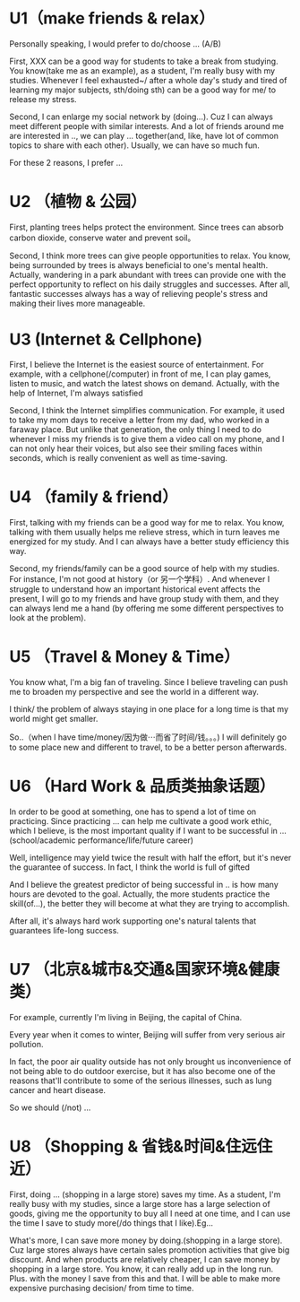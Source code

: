 # U1（make friends & relax）
Personally speaking, I would prefer to do/choose ... (A/B)

First, XXX can be a good way for students to take a break from studying. You know(take me as an example), as a student, I'm really busy with my studies. Whenever I feel exhausted~/ after a whole day's study and tired of learning my major subjects, sth/doing sth) can be a good way for me/ to release my stress.

Second, I can enlarge my social network by (doing...). Cuz I can always meet different people with similar interests. And a lot of friends around me are interested in .., we can play ... together(and, like, have lot of common topics to share with each other). Usually, we can have so much fun.

For these 2 reasons, I prefer ...

# U2 （植物 & 公园）
First, planting trees helps protect the environment. Since trees can absorb carbon dioxide, conserve water and prevent soil。

Second, I think more trees can give people opportunities to relax. You know, being surrounded by trees is always beneficial to one's mental health. Actually, wandering in a park abundant with trees can provide one with the perfect opportunity to reflect on his daily struggles and successes. After all, fantastic successes always has a way of relieving people's stress and making their lives more manageable.

# U3 (Internet & Cellphone)
First, I believe the Internet is the easiest source of entertainment. For example, with a cellphone(/computer) in front of me, I can play games, listen to music, and watch the latest shows on demand. Actually, with the help of Internet, I'm always satisfied

Second, I think the Internet simplifies communication. For example, it used to take my mom days to receive a letter from my dad, who worked in a faraway place. But unlike that generation, the only thing I need to do whenever I miss my friends is to give them a video call on my phone, and I can not only hear their voices, but also see their smiling faces within seconds, which is really convenient as well as time-saving.

# U4 （family & friend）
First, talking with my friends can be a good way for me to relax. You know, talking with them usually helps me relieve stress, which in turn leaves me energized for my study. And I can always have a better study efficiency this way.

Second, my friends/family can be a good source of help with my studies. For instance, I'm not good at history（or 另一个学科）. And whenever I struggle to understand how an important historical event affects the present, I will go to my friends and have group study with them, and they can always lend me a hand (by offering me some different perspectives to look at the problem).

# U5 （Travel & Money & Time）
You know what, l'm a big fan of traveling. Since I believe traveling can push me to broaden my perspective and see the world in a different way.

I think/ the problem of always staying in one place for a long time is that my world might get smaller.

So..（when l have time/money/因为做⋯而省了时间/钱。。。)
I will definitely go to some place new and different to travel, to   be a better person afterwards.

# U6 （Hard Work & 品质类抽象话题）
In order to be good at something, one has to spend a lot of time on practicing. Since practicing ... can help me cultivate a good work ethic, which I believe, is the most important quality if I want to be successful in ... (school/academic performance/life/future career)

Well, intelligence may yield twice the result with half the effort, but it's never the guarantee of success. In fact, I think the world is full of gifted

And I believe the greatest predictor of being successful in .. is how many hours are devoted to the goal. Actually, the more students practice the skill(of...), the better they will become at what they are trying to accomplish.

After all, it's always hard work supporting one's natural talents that guarantees life-long success.

# U7 （北京&城市&交通&国家环境&健康类）
For example, currently I'm living in Beijing, the capital of China.

Every year when it comes to winter, Beijing will suffer from very serious air pollution.

In fact, the poor air quality outside has not only brought us inconvenience of not being able to do outdoor exercise, but it has also become one of the reasons that'll contribute to some of the serious illnesses, such as lung cancer and heart disease.

So we should (/not) ...

# U8 （Shopping & 省钱&时间&住远住近）

First, doing ... (shopping in a large store) saves my time. As a student, I'm really busy with my studies, since a large store has a large selection of goods, giving me the opportunity to buy all I need at one time, and I can use the time I save to study more(/do things that I like).Eg...

What's more, I can save more money by doing.(shopping in a large store). Cuz large stores always have certain sales promotion activities that give big discount. And when products are relatively cheaper, I can save money by shopping in a large store. You know, it can really add up in the long run. Plus. with the money I save from this and that. I will be able to make more expensive purchasing decision/ from time to time.